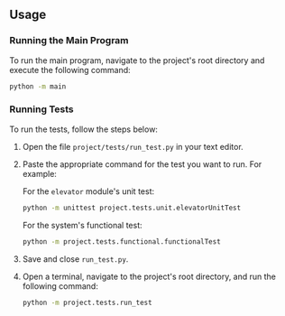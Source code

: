 ## Usage

### Running the Main Program

To run the main program, navigate to the project's root directory and execute the following command:

```bash
python -m main
```

### Running Tests

To run the tests, follow the steps below:

1. Open the file `project/tests/run_test.py` in your text editor.

2. Paste the appropriate command for the test you want to run. For example:

   For the `elevator` module's unit test:

   ```bash
   python -m unittest project.tests.unit.elevatorUnitTest
   ```

   For the system's functional test:

   ```bash
   python -m project.tests.functional.functionalTest
   ```

3. Save and close `run_test.py`.

4. Open a terminal, navigate to the project's root directory, and run the following command:

   ```bash
   python -m project.tests.run_test
   ```